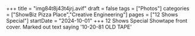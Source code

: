 +++
title = "img84t8j43t4jrj.avif"
draft = false
tags = ["Photos"]
categories = ["ShowBiz Pizza Place","Creative Engineering"]
pages = ["12 Shows Special"]
startDate = "2024-10-01"
+++
12 Shows Special Showtape front cover. Marked out text saying '10-20-81 OLD TAPE'
